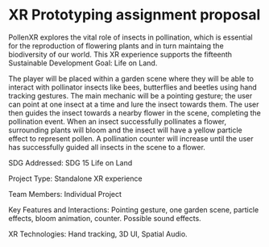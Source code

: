 # XR Prototyping assignment proposal


PollenXR explores the vital role of insects in pollination, which is essential for the reproduction of flowering plants and in turn maintaing the biodiversity of our world. This XR experience supports the fifteenth Sustainable Development Goal: Life on Land. 

The player will be placed within a garden scene where they will be able to interact with pollinator insects like bees, butterflies and beetles using hand tracking gestures. The main mechanic will be a pointing gesture; the user can point at one insect at a time and lure the insect towards them. The user then guides the insect towards a nearby flower in the scene, completing the pollination event. When an insect successfully pollinates a flower, surrounding plants will bloom and the insect will have a yellow particle effect to represent pollen. A pollination counter will increase until the user has successfully guided all insects in the scene to a flower.

SDG Addressed: SDG 15 Life on Land

Project Type: Standalone XR experience

Team Members: Individual Project

Key Features and Interactions: Pointing gesture, one garden scene, particle effects, bloom animation, counter. Possible sound effects.

XR Technologies: Hand tracking, 3D UI, Spatial Audio. 

